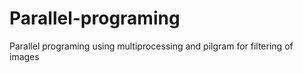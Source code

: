 # Parallel-programing
Parallel programing using multiprocessing and pilgram for filtering of images 
